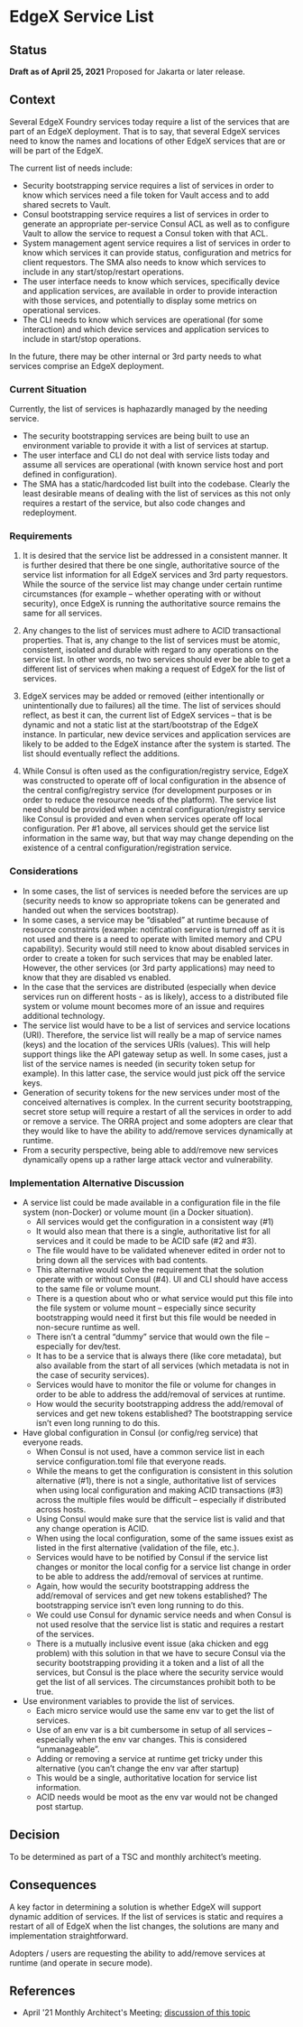 # EdgeX Service List

## Status
**Draft as of April 25, 2021**
Proposed for Jakarta or later release.

## Context

Several EdgeX Foundry services today require a list of the services that are part of an EdgeX deployment.  That is to say, that several EdgeX services need to know the names and locations of other EdgeX services that are or will be part of the EdgeX.

The current list of needs include:

- Security bootstrapping service requires a list of services in order to know which services need a file token for Vault access and to add shared secrets to Vault.
- Consul bootstrapping service requires a list of services in order to generate an appropriate per-service Consul ACL as well as to configure Vault to allow the service to request a Consul token with that ACL.
- System management agent service requires a list of services in order to know which services it can provide status, configuration and metrics for client requestors.  The SMA also needs to know which services to include in any start/stop/restart operations.
- The user interface needs to know which services, specifically device and application services, are available in order to provide interaction with those services, and potentially to display some metrics on operational services.
- The CLI needs to know which services are operational (for some interaction) and which device services and application services to include in start/stop operations.

In the future, there may be other internal or 3rd party needs to what services comprise an EdgeX deployment.

### Current Situation

Currently, the list of services is haphazardly managed by the needing service.

- The security bootstrapping services are being built to use an environment variable to provide it with a list of services at startup.
- The user interface and CLI do not deal with service lists today and assume all services are operational (with known service host and port defined in configuration).
- The SMA has a static/hardcoded list built into the codebase.  Clearly the least desirable means of dealing with the list of services as this not only requires a restart of the service, but also code changes and redeployment.

### Requirements

1. It is desired that the service list be addressed in a consistent manner.  It is further desired that there be one single, authoritative source of the service list information for all EdgeX services and 3rd party requestors.  While the source of the service list may change under certain runtime circumstances (for example – whether operating with or without security), once EdgeX is running the authoritative source remains the same for all services.

2. Any changes to the list of services must adhere to ACID transactional properties.  That is, any change to the list of services must be atomic, consistent, isolated and durable with regard to any operations on the service list.  In other words, no two services should ever be able to get a different list of services when making a request of EdgeX for the list of services.

3. EdgeX services may be added or removed (either intentionally or unintentionally due to failures) all the time.  The list of services should reflect, as best it can, the current list of EdgeX services – that is be dynamic and not a static list at the start/bootstrap of the EdgeX instance.  In particular, new device services and application services are likely to be added to the EdgeX instance after the system is started.  The list should eventually reflect the additions.

4. While Consul is often used as the configuration/registry service, EdgeX was constructed to operate off of local configuration in the absence of the central config/registry service (for development purposes or in order to reduce the resource needs of the platform).  The service list need should be provided when a central configuration/registry service like Consul is provided and even when services operate off local configuration.  Per #1 above, all services should get the service list information in the same way, but that way may change depending on the existence of a central configuration/registration service.

### Considerations

- In some cases, the list of services is needed before the services are up (security needs to know so appropriate tokens can be generated and handed out when the services bootstrap).
- In some cases, a service may be “disabled” at runtime because of resource constraints (example: notification service is turned off as it is not used and there is a need to operate with limited memory and CPU capability).  Security would still need to know about disabled services in order to create a token for such services that may be enabled later.  However, the other services (or 3rd party applications) may need to know that they are disabled vs enabled.
- In the case that the services are distributed (especially when device services run on different hosts - as is likely), access to a distributed file system or volume mount becomes more of an issue and requires additional technology.
- The service list would have to be a list of services and service locations (URI).  Therefore, the service list will really be a map of service names (keys) and the location of the services URIs (values).  This will help support things like the API gateway setup as well.  In some cases, just a list of the service names is needed (in security token setup for example).  In this latter case, the service would just pick off the service keys.
- Generation of security tokens for the new services under most of the conceived alternatives is complex.  In the current security bootstrapping, secret store setup will require a restart of all the services in order to add or remove a service.  The ORRA project and some adopters are clear that they would like to have the ability to add/remove services dynamically at runtime.
- From a security perspective, being able to add/remove new services dynamically opens up a rather large attack vector and vulnerability.

### Implementation Alternative Discussion

- A service list could be made available in a configuration file in the file system (non-Docker) or volume mount (in a Docker situation).
  - All services would get the configuration in a consistent way (#1)
  - It would also mean that there is a single, authoritative list for all services and it could be made to be ACID safe (#2 and #3).
  - The file would have to be validated whenever edited in order not to bring down all the services with bad contents.
  - This alternative would solve the requirement that the solution operate with or without Consul (#4).  UI and CLI should have access to the same file or volume mount.
  - There is a question about who or what service would put this file into the file system or volume mount – especially since security bootstrapping would need it first but this file would be needed in non-secure runtime as well.
  - There isn’t a central “dummy” service that would own the file – especially for dev/test.
  - It has to be a service that is always there (like core metadata), but also available from the start of all services (which metadata is not in the case of security services).
  - Services would have to monitor the file or volume for changes in order to be able to address the add/removal of services at runtime.
  - How would the security bootstrapping address the add/removal of services and get new tokens established?  The bootstrapping service isn’t even long running to do this.
- Have global configuration in Consul (or config/reg service) that everyone reads.
  - When Consul is not used, have a common service list in each service configuration.toml file that everyone reads.
  - While the means to get the configuration is consistent in this solution alternative (#1), there is not a single, authoritative list of services when using local configuration and making ACID transactions (#3) across the multiple files would be difficult – especially if distributed across hosts.
  - Using Consul would make sure that the service list is valid and that any change operation is ACID.
  - When using the local configuration, some of the same issues exist as listed in the first alternative (validation of the file, etc.).
  - Services would have to be notified by Consul if the service list changes or monitor the local config for a service list change in order to be able to address the add/removal of services at runtime.
  - Again, how would the security bootstrapping address the add/removal of services and get new tokens established?  The bootstrapping service isn’t even long running to do this.
  - We could use Consul for dynamic service needs and when Consul is not used resolve that the service list is static and requires a restart of the services.
  - There is a mutually inclusive event issue (aka chicken and egg problem) with this solution in that we have to secure Consul via the security bootstrapping providing it a token and a list of all the services, but Consul is the place where the security service would get the list of all services.  The circumstances prohibit both to be true.
- Use environment variables to provide the list of services.
  - Each micro service would use the same env var to get the list of services.
  - Use of an env var is a bit cumbersome in setup of all services – especially when the env var changes.  This is considered “unmanageable”.
  - Adding or removing a service at runtime get tricky under this alternative (you can’t change the env var after startup)
  - This would be a single, authoritative location for service list information.
  - ACID needs would be moot as the env var would not be changed post startup.

## Decision

To be determined as part of a TSC and monthly architect’s meeting.

## Consequences

A key factor in determining a solution is whether EdgeX will support dynamic addition of services.  If the list of services is static and requires a restart of all of EdgeX when the list changes, the solutions are many and implementation straightforward.

Adopters / users are requesting the ability to add/remove services at runtime (and operate in secure mode).

## References

- April '21 Monthly Architect's Meeting; [discussion of this topic](https://zoom.us/rec/share/8xTGpHTNzCJ0zuBUnHacJq8DmdfMEVzelTBW9eFSvjP3SvcV92BOnaz199kYWUxq.hAAFdvuUi7awZypD?startTime=1618851231000)
